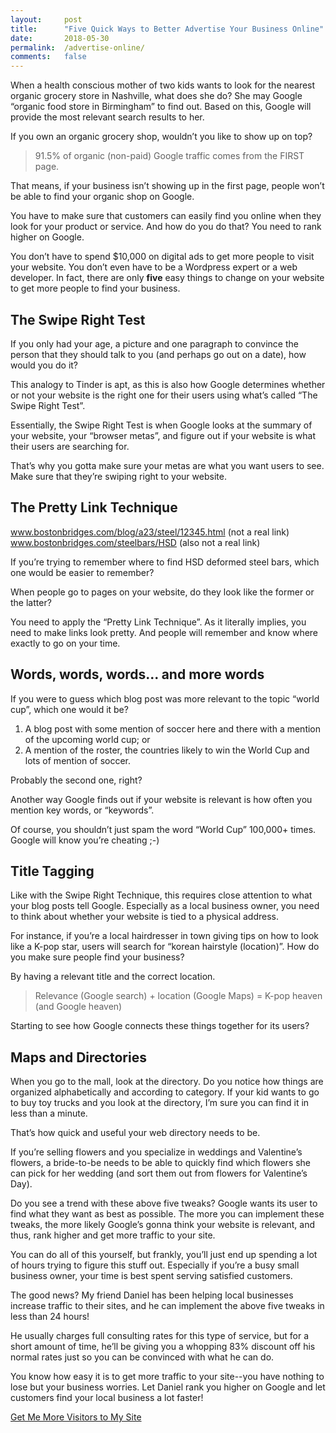 ```yaml
---
layout:     post
title:      "Five Quick Ways to Better Advertise Your Business Online"
date:       2018-05-30
permalink:  /advertise-online/
comments:   false
---
```


When a health conscious mother of two kids wants to look for the nearest organic grocery store in Nashville, what does she do? She may Google “organic food store in Birmingham” to find out. Based on this, Google will provide the most relevant search results to her.

If you own an organic grocery shop, wouldn’t you like to show up on top?

> 91.5% of organic (non-paid) Google traffic comes from the FIRST page.

That means, if your business isn’t showing up in the first page, people won’t be able to find your organic shop on Google.

You have to make sure that customers can easily find you online when they look for your product or service. And how do you do that? You need to rank higher on Google.

You don’t have to spend $10,000 on digital ads to get more people to visit your website. You don’t even have to be a Wordpress expert or a web developer. In fact, there are only **five** easy things to change on your website to get more people to find your business.

## The Swipe Right Test

If you only had your age, a picture and one paragraph to convince the person that they should talk to you (and perhaps go out on a date), how would you do it?

This analogy to Tinder is apt, as this is also how Google determines whether or not your website is the right one for their users using what’s called “The Swipe Right Test”.

Essentially, the Swipe Right Test is when Google looks at the summary of your website, your “browser metas”, and figure out if your website is what their users are searching for.

That’s why you gotta make sure your metas are what you want users to see. Make sure that they’re swiping right to your website.

## The Pretty Link Technique

www.bostonbridges.com/blog/a23/steel/12345.html (not a real link)
www.bostonbridges.com/steelbars/HSD (also not a real link)

If you’re trying to remember where to find HSD deformed steel bars, which one would be easier to remember?

When people go to pages on your website, do they look like the former or the latter?

You need to apply the “Pretty Link Technique”. As it literally implies, you need to make links look pretty. And people will remember and know where exactly to go on your time.

## Words, words, words... and more words

If you were to guess which blog post was more relevant to the topic “world cup”, which one would it be?

1. A blog post with some mention of soccer here and there with a mention of the upcoming world cup; or
2. A mention of the roster, the countries likely to win the World Cup and lots of mention of soccer.

Probably the second one, right?

Another way Google finds out if your website is relevant is how often you mention key words, or “keywords”.

Of course, you shouldn’t just spam the word “World Cup” 100,000+ times. Google will know you’re cheating ;-)

## Title Tagging

Like with the Swipe Right Technique, this requires close attention to what your blog posts tell Google. Especially as a local business owner, you need to think about whether your website is tied to a physical address.

For instance, if you’re a local hairdresser in town giving tips on how to look like a K-pop star, users will search for “korean hairstyle (location)”. How do you make sure people find your business?

By having a relevant title and the correct location.

> Relevance (Google search) + location (Google Maps) = K-pop heaven (and Google heaven)

Starting to see how Google connects these things together for its users?

## Maps and Directories

When you go to the mall, look at the directory. Do you notice how things are organized alphabetically and according to category. If your kid wants to go to buy toy trucks and you look at the directory, I’m sure you can find it in less than a minute.

That’s how quick and useful your web directory needs to be.

If you’re selling flowers and you specialize in weddings and Valentine’s flowers, a bride-to-be needs to be able to quickly find which flowers she can pick for her wedding (and sort them out from flowers for Valentine’s Day).

Do you see a trend with these above five tweaks? Google wants its user to find what they want as best as possible. The more you can implement these tweaks, the more likely Google’s gonna think your website is relevant, and thus, rank higher and get more traffic to your site.

You can do all of this yourself, but frankly, you’ll just end up spending a lot of hours trying to figure this stuff out. Especially if you’re a busy small business owner, your time is best spent serving satisfied customers.

The good news? My friend Daniel has been helping local businesses increase traffic to their sites, and he can implement the above five tweaks in less than 24 hours!

He usually charges full consulting rates for this type of service, but for a short amount of time, he’ll be giving you a whopping 83% discount off his normal rates just so you can be convinced with what he can do.

You know how easy it is to get more traffic to your site--you have nothing to lose but your business worries.  Let Daniel rank you higher on Google and let customers find your local business a lot faster!

<a href = '/doohee/' class = 'button'>Get Me More Visitors to My Site</a>

<!-- %enddocs -->
